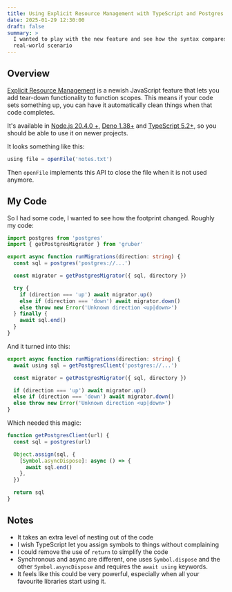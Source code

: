 ```yaml
---
title: Using Explicit Resource Management with TypeScript and Postgres
date: 2025-01-29 12:30:00
draft: false
summary: >
  I wanted to play with the new feature and see how the syntax compares in a 
  real-world scenario
---
```


## Overview

[Explicit Resource Management](https://github.com/tc39/proposal-explicit-resource-management)
is a newish JavaScript feature that lets you add tear-down functionality to function scopes.
This means if your code sets something up, you can have it automatically clean things when that code completes.

It's available in [Node.js 20.4.0 +](https://nodejs.org/en/blog/release/v20.4.0),
[Deno 1.38+](https://deno.com/blog/v1.38#using-with-deno-apis) and [TypeScript 5.2+](https://www.typescriptlang.org/docs/handbook/release-notes/typescript-5-2.html), so you should be able to use it on newer projects.

It looks something like this:

```js
using file = openFile('notes.txt')
```

Then `openFile` implements this API to close the file when it is not used anymore.

## My Code

So I had some code, I wanted to see how the footprint changed.
Roughly my code:

```ts
import postgres from 'postgres'
import { getPostgresMigrator } from 'gruber'

export async function runMigrations(direction: string) {
  const sql = postgres('postgres://...')

  const migrator = getPostgresMigrator({ sql, directory })

  try {
    if (direction === 'up') await migrator.up()
    else if (direction === 'down') await migrator.down()
    else throw new Error('Unknown direction <up|down>')
  } finally {
    await sql.end()
  }
}
```

And it turned into this:

```ts
export async function runMigrations(direction: string) {
  await using sql = getPostgresClient('postgres://...')

  const migrator = getPostgresMigrator({ sql, directory })

  if (direction === 'up') await migrator.up()
  else if (direction === 'down') await migrator.down()
  else throw new Error('Unknown direction <up|down>')
}
```

Which needed this magic:

```ts
function getPostgresClient(url) {
  const sql = postgres(url)

  Object.assign(sql, {
    [Symbol.asyncDispose]: async () => {
      await sql.end()
    },
  })

  return sql
}
```

## Notes

- It takes an extra level of nesting out of the code
- I wish TypeScript let you assign symbols to things without complaining
- I could remove the use of `return` to simplify the code
- Synchronous and async are different, one uses `Symbol.dispose` and the other `Symbol.asyncDispose`
  and requires the `await using` keywords.
- It feels like this could be very powerful, especially when all your favourite libraries start using it.

